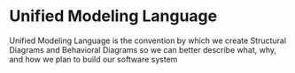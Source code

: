 # Unified Modeling Language

Unified Modeling Language is the convention by which we create Structural Diagrams and Behavioral Diagrams so we can better describe what, why, and how we plan to build our software system
